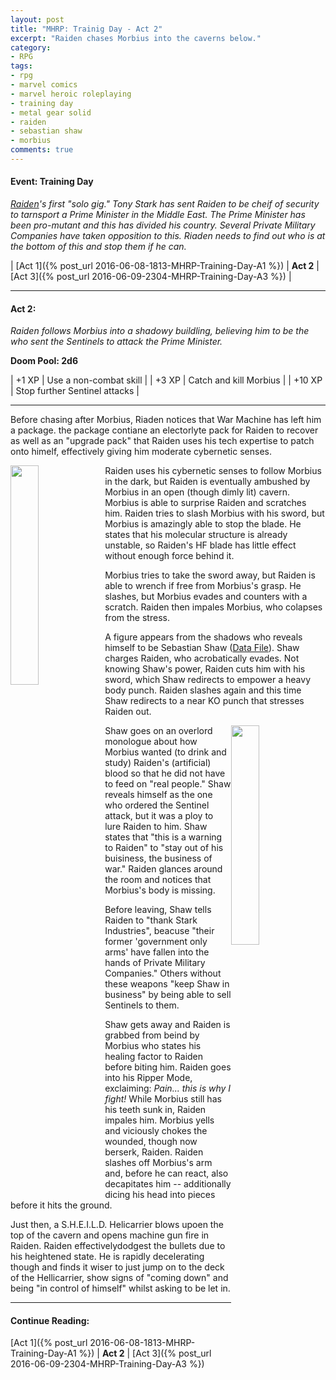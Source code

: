 ```yaml
---
layout: post
title: "MHRP: Trainig Day - Act 2"
excerpt: "Raiden chases Morbius into the caverns below."
category:
- RPG
tags:
- rpg
- marvel comics
- marvel heroic roleplaying
- training day
- metal gear solid
- raiden
- sebastian shaw
- morbius
comments: true
---
```


#### Event:  Training Day

*[Raiden](https://docs.google.com/spreadsheets/d/1p-WQgYI7Ct9d_1YGmA7DXQ6TMRv-c2dUVo1vQdtRU7M/edit?usp=sharing)'s
first "solo gig."  Tony Stark has sent Raiden to be cheif
of security to tarnsport a Prime Minister in the Middle
East.  The Prime Minister has been pro-mutant and this has
divided his country.  Several Private Military Companies
have taken opposition to this.  Riaden needs to find out
who is at the bottom of this and stop them if he can.*

| [Act 1]({% post_url 2016-06-08-1813-MHRP-Training-Day-A1 %}) | **Act 2** | [Act 3]({% post_url 2016-06-09-2304-MHRP-Training-Day-A3 %}) |

-----

#### Act 2:

*Raiden follows Morbius into a shadowy buildling, believing him to be the who sent the Sentinels to attack the Prime Minister.*

**Doom Pool: 2d6**

| +1 XP | Use a non-combat skill |
| +3 XP | Catch and kill Morbius |
| +10 XP | Stop further Sentinel attacks |

-----

Before chasing after Morbius, Riaden notices that War Machine has left him a package.  the package contiane an electorlyte pack for Raiden to recover as well as an "upgrade pack" that Raiden uses his tech expertise to patch onto himelf, effectively giving him moderate cybernetic senses.

<a href="https://encrypted-tbn3.gstatic.com/images?q=tbn:ANd9GcSiPGbYI_tetG8U58zsiGoaDUVCrwPq4fve5yjoAHNYo0YO3WBU"><img src="https://encrypted-tbn3.gstatic.com/images?q=tbn:ANd9GcSiPGbYI_tetG8U58zsiGoaDUVCrwPq4fve5yjoAHNYo0YO3WBU" style="height: auto; width: 30%; float: left"></a>

Raiden uses his cybernetic senses to follow Morbius in the dark, but Raiden is eventually ambushed by Morbius in an open (though dimly  lit) cavern.  Morbius is able to surprise Raiden and scratches him.  Raiden tries to slash Morbius with his sword, but Morbius is amazingly able to stop the blade.  He states that his molecular structure is already unstable, so Raiden's HF blade has little effect without enough force behind it.

Morbius tries to take the sword away, but Raiden is able to wrench if free from Morbius's grasp.  He slashes, but Morbius evades and counters with a scratch.  Raiden then impales Morbius, who colapses from the stress.

A figure appears from the shadows who reveals himself to be Sebastian Shaw ([Data File](http://marvelheroicrp.wikia.com/wiki/Black_King_(Sebastian_Shaw,_Watcher_Datafile))).  Shaw charges Raiden, who acrobatically evades.  Not knowing Shaw's power, Raiden cuts him with his sword, which Shaw redirects to empower a heavy body punch.  Raiden slashes again and this time Shaw redirects to a near KO punch that stresses Raiden out.

<a href="http://static.comicvine.com/uploads/original/11113/111130081/3400374-7148611653-19047.jpg"><img src="http://static.comicvine.com/uploads/original/11113/111130081/3400374-7148611653-19047.jpg" style="height: auto; width: 30%; float: right"></a>

Shaw goes on an overlord monologue about how Morbius wanted (to drink and study) Raiden's (artificial) blood so that he did not have to feed on "real people."  Shaw reveals himself as the one who ordered the Sentinel attack, but it was a ploy to lure Raiden to him.  Shaw states that "this is a warning to Raiden" to "stay out of his buisiness, the business of war."  Raiden glances around the room and notices that Morbius's body is missing.

Before leaving, Shaw tells Raiden to "thank Stark Industries", beacuse "their former 'government only arms' have fallen into the hands of Private Military Companies."  Others without these weapons "keep Shaw in business" by being able to sell Sentinels to them.

Shaw gets away and Raiden is grabbed from beind by Morbius who states his healing factor to Raiden before biting him.  Raiden goes into his Ripper Mode, exclaiming:  *Pain... this is why I fight!*  While Morbius still has his teeth sunk in, Raiden impales him.  Morbius yells and viciously chokes the wounded, though now berserk, Raiden.  Raiden slashes off Morbius's arm and, before he can react, also decapitates him -- additionally dicing his head into pieces before it hits the ground.

Just then, a S.H.E.I.L.D. Helicarrier blows upoen the top of the cavern and opens machine gun fire in Raiden.  Raiden effectivelydodgest the bullets due to his heightened state.  He is rapidly decelerating though and finds it wiser to just jump on to the deck of the Hellicarrier, show signs of "coming down" and being "in control of himself" whilst asking to be let in.

-----

#### Continue Reading:

[Act 1]({% post_url 2016-06-08-1813-MHRP-Training-Day-A1 %}) | **Act 2** | [Act 3]({% post_url 2016-06-09-2304-MHRP-Training-Day-A3 %})

